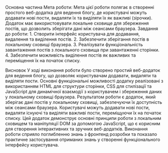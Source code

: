 Основна частина
Мета роботи:
Мета цієї роботи полягає в створенні простого веб-додатка для ведення блогу, де користувачі можуть додавати нові пости, видаляти їх та виділяти їх як важливі (зірочки). Додаток має використовувати локальне сховище для збереження постів, що дозволить зберігати дані між сеансами браузера.
Завдання до роботи:
    1. Створити інтерфейс користувача для додавання, видалення та виділення постів.
    2. Забезпечити зберігання постів в локальному сховищі браузера.
    3. Реалізувати функціональність завантаження постів з локального сховища при завантаженні сторінки.
    4. Забезпечити можливість виділення постів як важливих та переміщення їх на початок списку.

Висновок
У ході виконання роботи було створено простий веб-додаток для ведення блогу, що дозволяє користувачам додавати, видаляти та виділяти пости.
Основні функціональні можливості додатку реалізовані з використанням HTML для структури сторінки, CSS для стилізації та JavaScript для динамічної взаємодії з користувачем і збереження даних у локальному сховищі браузера.
Результатом роботи є додаток, який зберігає дані постів у локальному сховищі, забезпечуючи їх доступність між сеансами браузера.
Користувачі можуть додавати нові пости, видаляти існуючі та виділяти важливі пости, переміщуючи їх на початок списку.
Цей додаток демонструє основні принципи роботи з локальним сховищем та маніпуляції DOM за допомогою JavaScript, що є корисним для створення інтерактивних та зручних веб-додатків. 
Виконання роботи сприяло поглибленню знань з фронтенд розробки та показало практичне застосування отриманих знань у створенні функціонального інтерфейсу користувача.

